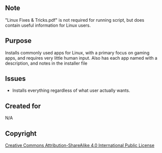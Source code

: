 ## Note
"Linux Fixes & Tricks.pdf" is not required for running script, but does contain useful information for Linux users.

## Purpose

Installs commonly used apps for Linux, with a primary focus on gaming apps, and requires very little human input. Also has each app named with a description, and notes in the installer file


## Issues

- Installs everything regardless of what user actually wants.

## Created for

N/A

## Copyright

[Creative Commons Attribution-ShareAlike 4.0 International Public
License](https://creativecommons.org/licenses/by-sa/4.0/deed.en)
